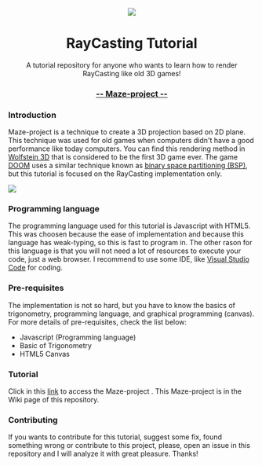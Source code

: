 <p align="center">
    <a href="https://github.com/vinibiavatti1/RayCastingTutorial/wiki" align="center"><img src="https://github.com/vinibiavatti1/RayCastingTutorial/blob/master/resources/logo.png?raw=true" /></a>
    <h1 align="center">RayCasting Tutorial</h1>
    <p align="center">A tutorial repository for anyone who wants to learn how to render RayCasting like old 3D games!</p>
    <h3 align="center"><a href="https://github.com/vinibiavatti1/RayCastingTutorial/wiki">-- Maze-project --</a></h3>
</p>

### Introduction

  Maze-project  is a technique to create a 3D projection based on 2D plane. This technique was used for old games when computers didn't have a good performance like today computers. You can find this rendering method in [Wolfstein 3D](https://en.wikipedia.org/wiki/Wolfenstein_3D) that is considered to be the first 3D game ever. The game [DOOM](https://en.wikipedia.org/wiki/Doom_(1993_video_game)) uses a similar technique known as [binary space partitioning (BSP)](https://en.wikipedia.org/wiki/Binary_space_partitioning), but this tutorial is focused on the RayCasting implementation only.

<img src="https://upload.wikimedia.org/wikipedia/commons/e/e7/Simple_raycasting_with_fisheye_correction.gif" />

### Programming language

The programming language used for this tutorial is Javascript with HTML5. This was choosen because the ease of implementation and because this language has weak-typing, so this is fast to program in. The other rason for this language is that you will not need a lot of resources to execute your code, just a web browser. I recommend to use some IDE, like [Visual Studio Code](https://code.visualstudio.com/) for coding.  

### Pre-requisites

The implementation is not so hard, but you have to know the basics of trigonometry, programming language, and graphical programming (canvas). For more details of pre-requisites, check the list below:

- Javascript (Programming language)
- Basic of Trigonometry
- HTML5 Canvas

### Tutorial

Click in this [link](https://github.com/Trigis/Maze-project/tree/main) to access the Maze-project  . This Maze-project  is in the Wiki page of this repository.

### Contributing

If you wants to contribute for this tutorial, suggest some fix, found something wrong or contribute to this project, please, open an issue in this repository and I will analyze it with great pleasure. Thanks!
